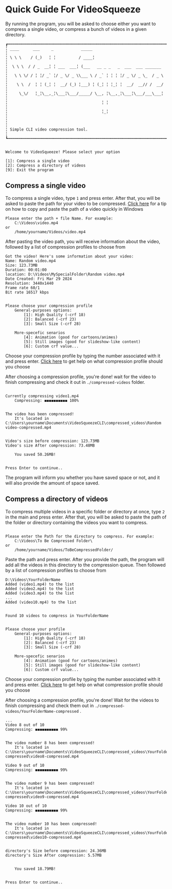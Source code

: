 # Quick Guide For VideoSqueeze 

By running the program, you will be asked to choose either you want to compress a single video, or compress a bunch of videos in a given directory.

```
┏╍╍╍╍╍╍╍╍╍╍╍╍╍╍╍╍╍╍╍╍╍╍╍╍╍╍╍╍╍╍╍╍╍╍╍╍╍╍╍╍╍╍╍╍╍╍╍╍╍╍╍╍╍╍╍╍╍╍╍╍╍╍╍╍╍╍╍╍╍╍╍┑
╎ ____      ___     _            _____                                  ╎
╎ \ \ \    / (_)   ╎ ╎          / ____╎                                 ╎
╎  \ \ \  / / _  __╎ ╎ ___  ___╎ (___   __ _ _   _  ___  ___ _______    ╎
╎   \ \ \/ / ╎ ╎/ _` ╎/ _ \/ _ \\___ \ / _` ╎ ╎ ╎ ╎/ _ \/ _ \_  / _ \   ╎
╎    \ \  /  ╎ ╎ (_╎ ╎  __/ (_) ╎___) ╎ (_╎ ╎ ╎_╎ ╎  __/  __// /  __/   ╎
╎     \_\/   ╎_╎\__,_╎\___╎\___/_____/ \__, ╎\__,_╎\___╎\___/___\___╎   ╎
╎                                         ╎ ╎                           ╎
╎                                         ╎_╎                           ╎
╎                                                                       ╎
╎ Simple CLI video compression tool.                                    ╎
┗╍╍╍╍╍╍╍╍╍╍╍╍╍╍╍╍╍╍╍╍╍╍╍╍╍╍╍╍╍╍╍╍╍╍╍╍╍╍╍╍╍╍╍╍╍╍╍╍╍╍╍╍╍╍╍╍╍╍╍╍╍╍╍╍╍╍╍╍╍╍╍┛


Welcome to VideoSqueeze! Please select your option

[1]: Compress a single video
[2]: Compress a directory of videos
[9]: Exit the program
```


## Compress a single video
To compress a single video, type `1` and press enter.
After that, you will be asked to paste the path for your video to be compressed.
[Click here](README.md#how-to-copy-a-videos-path-quickly-for-windows-users) for a tip on how to copy and paste the path of a video quickly in Windows

```
Please enter the path + file Name. For example:
    C:\Videos\video.mp4
or
    /home/yourname/Videos/video.mp4
```


After pasting the video path, you will receive information about the video, followed by a list of compression profiles to choose from
```
Got the video! Here's some information about your video:
Name: Random video.mp4
Size: 123.73MB
Duration: 00:01:00
location: D:\Videos\MySpecialFolder\Random video.mp4
Date Created: Fri Mar 29 2024
Resolution: 3440x1440
Frame rate 60/1
Bit rate 16517 kbps


Please choose your compression profile
    General-purposes options:
        [1]: High Quality (-crf 18)
        [2]: Balanced (-crf 23)
        [3]: Small Size (-crf 28)

    More-specefic senarios
        [4]: Animation (good for cartoons/animes)
        [5]: Still images (good for slideshow-like content)
        [6]: Custom crf value...
```

Choose your compression profile by typing the number associated with it and press enter. [Click here](README.md#what-compression-profile-should-i-choose) to get help on what compression profile should you choose

After choosing a compression profile, you're done! wait for the video to finish compressing and check it out in `./compressed-videos` folder.
```

Currently compressing video1.mp4
    Compressing: ◼◼◼◼◼◼◼◼◼◼ 100%


The video has been compressed!
    It's located in C:\Users\yourname\Documents\VideoSqueezeCLI\compressed_videos\Random video-compressed.mp4


Video's size before compression: 123.73MB
Video's size After compression: 73.48MB

    You saved 50.26MB!


Press Enter to continue..
```

The program will inform you whether you have saved space or not, and it will also provide the amount of space saved.


## Compress a directory of videos
To compress multiple videos in a specific folder or directory at once, type `2` in the main and press enter.
After that, you will be asked to paste the path of the folder or directory containing the videos you want to compress.

```

Please enter the Path for the directory to compress. For example:
    C:\Videos\To Be Compressed Folder\
or
    /home/yourname/Videos/ToBeCompressedFolder/

```

Paste the path and press enter.
After you provide the path, the program will add all the videos in this directory to the compression queue. Then followed by a list of compression profiles to choose from

```
D:\Videos\YourFolderName
Added (video1.mp4) to the list
Added (video2.mp4) to the list
Added (video3.mp4) to the list
...
Added (video10.mp4) to the list


Found 10 videos to compress in YourFolderName


Please choose your profile
    General-purposes options:
        [1]: High Quality (-crf 18)
        [2]: Balanced (-crf 23)
        [3]: Small Size (-crf 28)

    More-specefic senarios
        [4]: Animation (good for cartoons/animes)
        [5]: Still images (good for slideshow-like content)
        [6]: Custom crf value...
```

Choose your compression profile by typing the number associated with it and press enter. [Click here](README.md#what-compression-profile-should-i-choose) to get help on what compression profile should you choose

After choosing a compression profile, you're done! Wait for the videos to finish compressing and check them out in `./compressed-videos/YourFolderName-compressed` .

```
...
Video 8 out of 10
Compressing: ◼◼◼◼◼◼◼◼◼◼ 99%


The video number 8 has been compressed!
    It's located in C:\Users\yourname\Documents\VideoSqueezeCLI\compressed_videos\YourFolderName-compressed\video8-compressed.mp4

Video 9 out of 10
Compressing: ◼◼◼◼◼◼◼◼◼◼ 99%


The video number 9 has been compressed!
    It's located in C:\Users\yourname\Documents\VideoSqueezeCLI\compressed_videos\YourFolderName-compressed\video9-compressed.mp4

Video 10 out of 10
Compressing: ◼◼◼◼◼◼◼◼◼◼ 99%


The video number 10 has been compressed!
    It's located in C:\Users\yourname\Documents\VideoSqueezeCLI\compressed_videos\YourFolderName-compressed\video10-compressed.mp4


directory's Size before compression: 24.36MB
directory's Size After compression: 5.57MB


    You saved 18.79MB!


Press Enter to continue..


```
